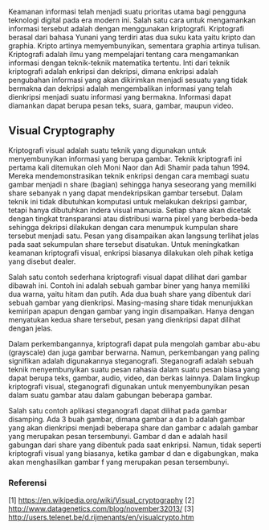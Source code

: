 Keamanan informasi telah menjadi suatu prioritas utama bagi pengguna teknologi digital pada era modern ini. Salah satu cara untuk mengamankan informasi tersebut adalah dengan menggunakan kriptografi. Kriptografi berasal dari bahasa Yunani yang terdiri atas dua suku kata yaitu kripto dan graphia. Kripto artinya memyembunyikan, sementara graphia artinya tulisan. Kriptografi adalah ilmu yang mempelajari tentang cara mengamankan informasi dengan teknik-teknik matematika tertentu. Inti dari teknik kriptografi adalah enkripsi dan dekripsi, dimana enkripsi adalah pengubahan informasi yang akan dikirimkan menjadi sesuatu yang tidak bermakna dan dekripsi adalah mengembalikan informasi yang telah dienkripsi menjadi suatu informasi yang bermakna. Informasi dapat diamankan dapat berupa pesan teks, suara, gambar, maupun video.

## Visual Cryptography

Kriptografi visual adalah suatu teknik yang digunakan untuk menyembunyikan informasi yang berupa gambar. Teknik kriptografi ini pertama kali ditemukan oleh Moni Naor dan Adi Shamir pada tahun 1994. Mereka mendemonstrasikan teknik enkripsi dengan cara membagi suatu gambar menjadi n share (bagian) sehingga hanya seseorang yang memiliki share sebanyak n yang dapat mendekripsikan gambar tersebut. Dalam teknik ini tidak dibutuhkan komputasi untuk melakukan dekripsi gambar, tetapi hanya dibutuhkan indera visual manusia. Setiap share akan dicetak dengan tingkat transparansi atau distribusi warna pixel yang berbeda-beda sehingga dekripsi dilakukan dengan cara menumpuk kumpulan share tersebut menjadi satu. Pesan yang disampaikan akan langsung terlihat jelas pada saat sekumpulan share tersebut disatukan. Untuk meningkatkan keamanan kriptografi visual, enkripsi biasanya dilakukan oleh pihak ketiga yang disebut dealer. 

Salah satu contoh sederhana kriptografi visual dapat dilihat dari gambar dibawah ini. Contoh ini adalah sebuah gambar biner yang hanya memiliki dua warna, yaitu hitam dan putih. Ada dua buah share yang dibentuk dari sebuah gambar yang dienkripsi. Masing-masing share tidak menunjukkan kemiripan apapun dengan gambar yang ingin  disampaikan. Hanya dengan menyatukan kedua share tersebut, pesan yang dienkripsi dapat dilihat dengan jelas.  

Dalam perkembangannya, kriptografi dapat pula mengolah gambar abu-abu (grayscale) dan juga gambar berwarna. Namun, perkembangan yang paling signifikan adalah digunakannya steganografi. Steganografi adalah sebuah teknik menyembunyikan suatu pesan rahasia dalam suatu pesan biasa yang dapat berupa teks, gambar, audio, video, dan berkas lainnya. Dalam lingkup kriptografi visual, steganografi digunakan untuk menyembunyikan pesan dalam suatu gambar atau dalam gabungan beberapa gambar.

Salah satu contoh aplikasi steganografi dapat dilihat pada gambar disamping. Ada 3 buah gambar, dimana gambar a dan b adalah gambar yang akan dienkripsi menjadi beberapa share dan gambar c adalah gambar yang merupakan pesan tersembunyi. Gambar d dan e adalah hasil gabungan dari share yang dibentuk pada saat enkripsi. Namun, tidak seperti kriptografi visual yang biasanya, ketika gambar d dan e digabungkan, maka akan menghasilkan gambar f yang merupakan pesan tersembunyi.

### Referensi

[1] https://en.wikipedia.org/wiki/Visual_cryptography
[2] http://www.datagenetics.com/blog/november32013/
[3] http://users.telenet.be/d.rijmenants/en/visualcrypto.htm
